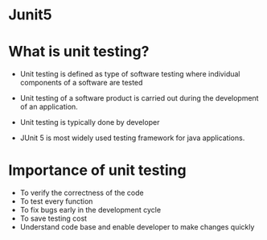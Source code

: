# Junit5
# What is unit testing?
* Unit testing is defined as type of software testing where individual components of a software are tested
* Unit testing of a software product is carried out during the development of an application.
* Unit testing is typically done by developer

* JUnit 5 is most widely used testing framework for java applications.

# Importance of unit testing

* To verify the correctness of the code
* To test every function
* To fix bugs early in the development cycle
* To save testing cost
* Understand code base and enable developer to make changes quickly


